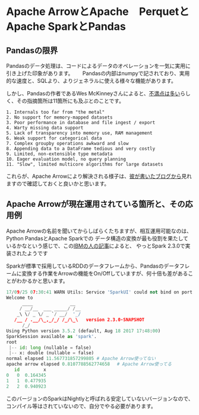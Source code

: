 # Apache ArrowとApache　PerquetとApache SparkとPandas

## Pandasの限界
Pandasのデータ処理は、コードによるデータのオペレーションを一気に実用に引き上げた印象があります。　　
Pandasの内部はnumpyで記されており、実用的な速度と、SQLより、よりジェネラルに使える様々な機能があります。　　

しかし、Pandasの作者であるWes McKinneyさんによると、[不満点は多い](http://wesmckinney.com/blog/apache-arrow-pandas-internals/)らしく、その指摘箇所は11箇所にも及ぶとのことです。

```
1. Internals too far from "the metal"
2. No support for memory-mapped datasets
3. Poor performance in database and file ingest / export
4. Warty missing data support
5. Lack of transparency into memory use, RAM management
6. Weak support for categorical data
7. Complex groupby operations awkward and slow
8. Appending data to a DataFrame tedious and very costly
9. Limited, non-extensible type metadata
10. Eager evaluation model, no query planning
11. "Slow", limited multicore algorithms for large datasets
```
これらが、Apache Arrowにより解決される様子は、[彼が書いたブログから](http://wesmckinney.com/blog/apache-arrow-pandas-internals/)見れますので確認しておくと良いかと思います。

## Apache Arrowが現在運用されている箇所と、その応用例

Apache Arrowの名前を聞いてからしばらくたちますが、相互運用可能なのは、Python PandasとApache Sparkでの
データ構造の変換が最も役割を果たしているかなという感じで、この[IBMの人の記事](https://arrow.apache.org/blog/2017/07/26/spark-arrow/)によると、
やっとSpark 2.3.0で実装されたようです  

Sparkが標準で採用しているRDDのデータフレームから、Pandasのデータフレームに変換する作業をArrowの機能をOn/Offしていますが、何十倍も差があることがわかるかと思います。　　
```python
17/09/25 07:30:41 WARN Utils: Service 'SparkUI' could not bind on port 4040. Attempting port 4041.
Welcome to
      ____              __
     / __/__  ___ _____/ /__
    _\ \/ _ \/ _ `/ __/  '_/
   /__ / .__/\_,_/_/ /_/\_\   version 2.3.0-SNAPSHOT
      /_/
Using Python version 3.5.2 (default, Aug 18 2017 17:48:00)
SparkSession available as 'spark'.
root
 |-- id: long (nullable = false)
 |-- x: double (nullable = false)
normal elapsed 11.567731857299805 # Apache Arrow使ってない
apache arrow elapsed 0.8107788562774658　 # Apache Arrow使ってる
   id         x
0   0  0.164345
1   1  0.477935
2   2  0.940923
```

このバージョンのSparkはNightlyと呼ばれる安定していないバージョンなので、コンパイル等はされていないので、自分でやる必要があります。　　


